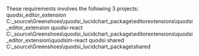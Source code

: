These requirements involves the following 3 projects:
quodsi_editor_extension
C:\_source\Greenshoes\quodsi_lucidchart_package\editorextensions\quodsi_editor_extension
quodsi-react
C:\_source\Greenshoes\quodsi_lucidchart_package\editorextensions\quodsi_editor_extension\quodsim-react
quodsi shared
C:\_source\Greenshoes\quodsi_lucidchart_package\shared

